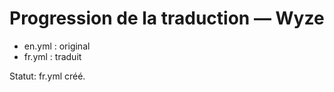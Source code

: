 # Progression de la traduction — Wyze

- en.yml : original
- fr.yml : traduit

Statut: fr.yml créé.
